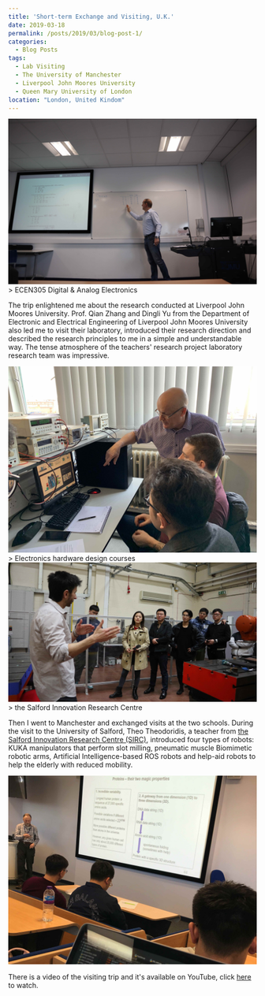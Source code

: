```yaml
---
title: 'Short-term Exchange and Visiting, U.K.'
date: 2019-03-18
permalink: /posts/2019/03/blog-post-1/
categories:
  - Blog Posts
tags:
  - Lab Visiting
  - The University of Manchester
  - Liverpool John Moores University
  - Queen Mary University of London
location: "London, United Kindom"
---
```

<img src='/images/digital_class.jpg'>
> ECEN305 Digital & Analog Electronics


The trip enlightened me about the research conducted at Liverpool John Moores University. Prof. Qian Zhang and Dingli Yu from the Department of Electronic and Electrical Engineering of Liverpool John Moores University also led me to visit their laboratory, introduced their research direction and described the research principles to me in a simple and understandable way. The tense atmosphere of the teachers' research project laboratory research team was impressive.

<img src='/images/IMG_6637.jpg'>
> Electronics hardware design courses

<img src='/images/IMG_5528.jpg'>
> the Salford Innovation Research Centre


Then I went to Manchester and exchanged visits at the two schools. During the visit to the University of Salford, Theo Theodoridis, a teacher from [the Salford Innovation Research Centre (SIRC)](https://www.salford.ac.uk/research/sirc), introduced four types of robots: KUKA manipulators that perform slot milling, pneumatic muscle Biomimetic robotic arms, Artificial Intelligence-based ROS robots and help-aid robots to help the elderly with reduced mobility.


<img src='/images/IMG_6273.jpg'>

There is a video of the visiting trip and it's available on YouTube, click [here](https://www.youtube.com/watch?v=ZNOr8hUUHow&t=11s) to watch.

